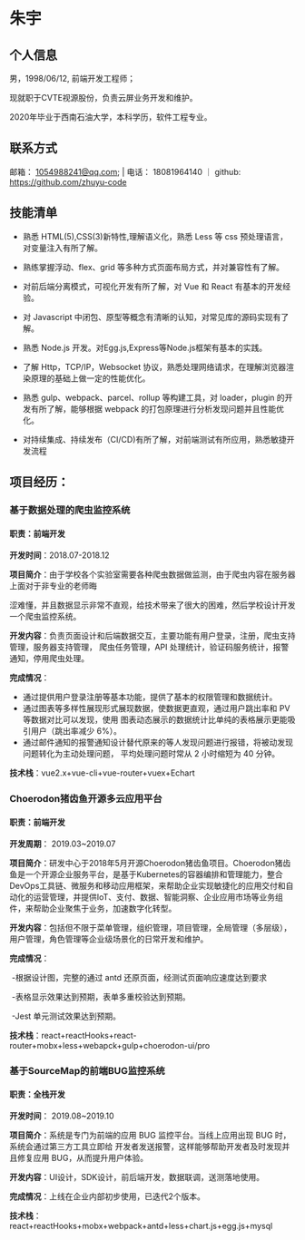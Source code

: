 # 朱宇

## 个人信息

男，1998/06/12, 前端开发工程师；

现就职于CVTE视源股份，负责云屏业务开发和维护。

2020年毕业于西南石油大学，本科学历，软件工程专业。

## 联系方式

邮箱： 1054988241@qq.com;            |        电话： 18081964140     ｜         github:     https://github.com/zhuyu-code

## 技能清单

* 熟悉 HTML(5),CSS(3)新特性,理解语义化，熟悉 Less 等 css 预处理语言，对变量注入有所了解。

* 熟练掌握浮动、flex、grid 等多种方式页面布局方式，并对兼容性有了解。

* 对前后端分离模式，可视化开发有所了解，对 Vue 和 React 有基本的开发经验。

*  对 Javascript 中闭包、原型等概念有清晰的认知，对常见库的源码实现有了解。

* 熟悉 Node.js 开发。对Egg.js,Express等Node.js框架有基本的实践。

* 了解 Http，TCP/IP，Websocket 协议，熟悉处理网络请求，在理解浏览器渲染原理的基础上做一定的性能优化。

*  熟悉 gulp、webpack、parcel、rollup 等构建工具，对 loader，plugin 的开发有所了解，能够根据 webpack 的打包原理进行分析发现问题并且性能优化。

* 对持续集成、持续发布（CI/CD)有所了解，对前端测试有所应用，熟悉敏捷开发流程



## 项目经历：

###  基于数据处理的爬虫监控系统 

#### 职责：前端开发

**开发时间**：2018.07-2018.12 

**项目简介**：由于学校各个实验室需要各种爬虫数据做监测，由于爬虫内容在服务器上面对于非专业的老师晦

涩难懂，并且数据显示非常不直观，给技术带来了很大的困难，然后学校设计开发一个爬虫监控系统。

**开发内容**：负责页面设计和后端数据交互，主要功能有用户登录，注册，爬虫支持管理，服务器支持管理， 爬虫任务管理，API 处理统计，验证码服务统计，报警通知，停用爬虫处理。

**完成情况**：

- 通过提供用户登录注册等基本功能，提供了基本的权限管理和数据统计。
- 通过图表等多样性展现形式展现数据，使数据更直观，通过用户跳出率和 PV 等数据对比可以发现，使用 图表动态展示的数据统计比单纯的表格展示更能吸引用户（跳出率减少 6%）。
- 通过邮件通知的报警通知设计替代原来的等人发现问题进行报错，将被动发现问题转化为主动处理问题， 平均处理问题时常从 2 小时缩短为 40 分钟。 

**技术栈**：vue2.x+vue-cli+vue-router+vuex+Echart

###   Choerodon猪齿鱼开源多云应用平台

#### 职责：前端开发

**开发周期**： 2019.03~2019.07              

**项目简介**：研发中心于2018年5月开源Choerodon猪齿鱼项目。Choerodon猪齿鱼是一个开源企业服务平台，是基于Kubernetes的容器编排和管理能力，整合DevOps工具链、微服务和移动应用框架，来帮助企业实现敏捷化的应用交付和自动化的运营管理，并提供IoT、支付、数据、智能洞察、企业应用市场等业务组件，来帮助企业聚焦于业务，加速数字化转型。

**开发内容**：包括但不限于菜单管理，组织管理，项目管理，全局管理（多层级），用户管理，角色管理等企业级场景化的日常开发和维护。

 **完成情况**：

​			-根据设计图，完整的通过 antd 还原页面，经测试页面响应速度达到要求

​			-表格显示效果达到预期，表单多重校验达到预期。

​			-Jest 单元测试效果达到预期。

**技术栈**：react+reactHooks+react-router+mobx+less+webapck+gulp+choerodon-ui/pro

###  基于SourceMap的前端BUG监控系统

#### 职责：全栈开发

**开发时间**： 2019.08~2019.10              

**项目简介**：系统是专门为前端的应用 BUG 监控平台。当线上应用出现 BUG 时，系统会通过第三方工具立即给	开发者发送报警，这样能够帮助开发者及时发现并且修复应用 BUG，从而提升用户体验。

**开发内容**：UI设计，SDK设计，前后端开发，数据联调，送测落地使用。

**完成情况**：上线在企业内部初步使用，已迭代2个版本。

**技术栈**：react+reactHooks+mobx+webpack+antd+less+chart.js+egg.js+mysql
